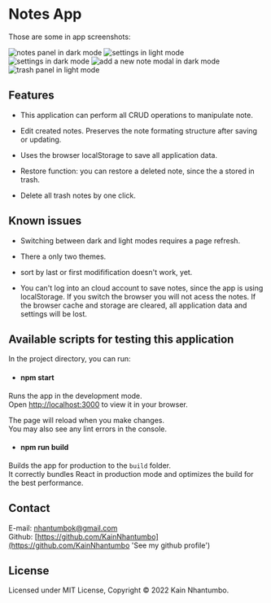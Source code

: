 # Notes App
Those are some in app screenshots:

![](./src/img/img5.jpeg 'notes panel in dark mode')
![](./src/img/img2.jpeg 'settings in light mode')
![](./src/img/img3.jpeg 'settings in dark mode')
![](./src/img/img4.jpeg 'add a new note modal in dark mode')
![](./src/img/img7.jpeg 'trash panel in light mode')


## Features
- This application can perform all CRUD operations to manipulate note.

- Edit created notes. Preserves the note formating structure after saving or updating.

- Uses the browser localStorage to save all application data.

- Restore function: you can restore a deleted note, since the a stored in trash.

- Delete all trash notes by one click.
## Known issues
- Switching between dark and light modes requires a page refresh.

- There a only two themes.

- sort by last or first modifification doesn't work, yet.

- You can't log into an cloud account to save notes, since the app is using localStorage. If you switch the browser you will not acess the notes. If the browser cache and storage are cleared, all application data and settings will be lost.

## Available scripts for testing this application

In the project directory, you can run:

- #### npm start

Runs the app in the development mode.\
Open [http://localhost:3000](http://localhost:3000) to view it in your browser.

The page will reload when you make changes.\
You may also see any lint errors in the console.

- #### npm run build

Builds the app for production to the `build` folder.\
It correctly bundles React in production mode and optimizes the build for the best performance.

## Contact 
E-mail: [nhantumbok@gmail.com](nhantumbok@gmail.com 'Send an email')  
Github: [https://github.com/KainNhantumbo](https://github.com/KainNhantumbo 'See my github profile')

## License
Licensed under MIT License, Copyright &copy; 2022 Kain Nhantumbo.